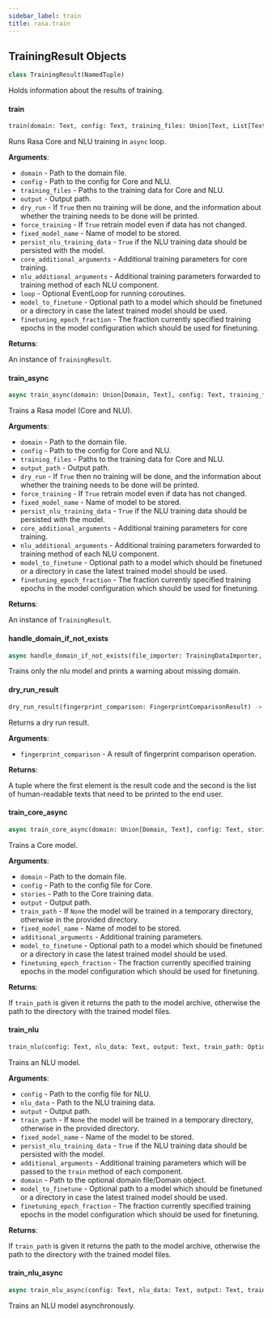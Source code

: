 ```yaml
---
sidebar_label: train
title: rasa.train
---
```


## TrainingResult Objects

```python
class TrainingResult(NamedTuple)
```

Holds information about the results of training.

#### train

```python
train(domain: Text, config: Text, training_files: Union[Text, List[Text]], output: Text = DEFAULT_MODELS_PATH, dry_run: bool = False, force_training: bool = False, fixed_model_name: Optional[Text] = None, persist_nlu_training_data: bool = False, core_additional_arguments: Optional[Dict] = None, nlu_additional_arguments: Optional[Dict] = None, loop: Optional[asyncio.AbstractEventLoop] = None, model_to_finetune: Optional[Text] = None, finetuning_epoch_fraction: float = 1.0) -> TrainingResult
```

Runs Rasa Core and NLU training in `async` loop.

**Arguments**:

- `domain` - Path to the domain file.
- `config` - Path to the config for Core and NLU.
- `training_files` - Paths to the training data for Core and NLU.
- `output` - Output path.
- `dry_run` - If `True` then no training will be done, and the information about
  whether the training needs to be done will be printed.
- `force_training` - If `True` retrain model even if data has not changed.
- `fixed_model_name` - Name of model to be stored.
- `persist_nlu_training_data` - `True` if the NLU training data should be persisted
  with the model.
- `core_additional_arguments` - Additional training parameters for core training.
- `nlu_additional_arguments` - Additional training parameters forwarded to training
  method of each NLU component.
- `loop` - Optional EventLoop for running coroutines.
- `model_to_finetune` - Optional path to a model which should be finetuned or
  a directory in case the latest trained model should be used.
- `finetuning_epoch_fraction` - The fraction currently specified training epochs
  in the model configuration which should be used for finetuning.
  

**Returns**:

  An instance of `TrainingResult`.

#### train\_async

```python
async train_async(domain: Union[Domain, Text], config: Text, training_files: Optional[Union[Text, List[Text]]], output: Text = DEFAULT_MODELS_PATH, dry_run: bool = False, force_training: bool = False, fixed_model_name: Optional[Text] = None, persist_nlu_training_data: bool = False, core_additional_arguments: Optional[Dict] = None, nlu_additional_arguments: Optional[Dict] = None, model_to_finetune: Optional[Text] = None, finetuning_epoch_fraction: float = 1.0) -> TrainingResult
```

Trains a Rasa model (Core and NLU).

**Arguments**:

- `domain` - Path to the domain file.
- `config` - Path to the config for Core and NLU.
- `training_files` - Paths to the training data for Core and NLU.
- `output_path` - Output path.
- `dry_run` - If `True` then no training will be done, and the information about
  whether the training needs to be done will be printed.
- `force_training` - If `True` retrain model even if data has not changed.
- `fixed_model_name` - Name of model to be stored.
- `persist_nlu_training_data` - `True` if the NLU training data should be persisted
  with the model.
- `core_additional_arguments` - Additional training parameters for core training.
- `nlu_additional_arguments` - Additional training parameters forwarded to training
  method of each NLU component.
- `model_to_finetune` - Optional path to a model which should be finetuned or
  a directory in case the latest trained model should be used.
- `finetuning_epoch_fraction` - The fraction currently specified training epochs
  in the model configuration which should be used for finetuning.
  

**Returns**:

  An instance of `TrainingResult`.

#### handle\_domain\_if\_not\_exists

```python
async handle_domain_if_not_exists(file_importer: TrainingDataImporter, output_path, fixed_model_name)
```

Trains only the nlu model and prints a warning about missing domain.

#### dry\_run\_result

```python
dry_run_result(fingerprint_comparison: FingerprintComparisonResult) -> Tuple[int, List[Text]]
```

Returns a dry run result.

**Arguments**:

- `fingerprint_comparison` - A result of fingerprint comparison operation.
  

**Returns**:

  A tuple where the first element is the result code and the second
  is the list of human-readable texts that need to be printed to the end user.

#### train\_core\_async

```python
async train_core_async(domain: Union[Domain, Text], config: Text, stories: Text, output: Text, train_path: Optional[Text] = None, fixed_model_name: Optional[Text] = None, additional_arguments: Optional[Dict] = None, model_to_finetune: Optional[Text] = None, finetuning_epoch_fraction: float = 1.0) -> Optional[Text]
```

Trains a Core model.

**Arguments**:

- `domain` - Path to the domain file.
- `config` - Path to the config file for Core.
- `stories` - Path to the Core training data.
- `output` - Output path.
- `train_path` - If `None` the model will be trained in a temporary
  directory, otherwise in the provided directory.
- `fixed_model_name` - Name of model to be stored.
- `additional_arguments` - Additional training parameters.
- `model_to_finetune` - Optional path to a model which should be finetuned or
  a directory in case the latest trained model should be used.
- `finetuning_epoch_fraction` - The fraction currently specified training epochs
  in the model configuration which should be used for finetuning.
  

**Returns**:

  If `train_path` is given it returns the path to the model archive,
  otherwise the path to the directory with the trained model files.

#### train\_nlu

```python
train_nlu(config: Text, nlu_data: Text, output: Text, train_path: Optional[Text] = None, fixed_model_name: Optional[Text] = None, persist_nlu_training_data: bool = False, additional_arguments: Optional[Dict] = None, domain: Optional[Union[Domain, Text]] = None, model_to_finetune: Optional[Text] = None, finetuning_epoch_fraction: float = 1.0) -> Optional[Text]
```

Trains an NLU model.

**Arguments**:

- `config` - Path to the config file for NLU.
- `nlu_data` - Path to the NLU training data.
- `output` - Output path.
- `train_path` - If `None` the model will be trained in a temporary
  directory, otherwise in the provided directory.
- `fixed_model_name` - Name of the model to be stored.
- `persist_nlu_training_data` - `True` if the NLU training data should be persisted
  with the model.
- `additional_arguments` - Additional training parameters which will be passed to
  the `train` method of each component.
- `domain` - Path to the optional domain file/Domain object.
- `model_to_finetune` - Optional path to a model which should be finetuned or
  a directory in case the latest trained model should be used.
- `finetuning_epoch_fraction` - The fraction currently specified training epochs
  in the model configuration which should be used for finetuning.
  

**Returns**:

  If `train_path` is given it returns the path to the model archive,
  otherwise the path to the directory with the trained model files.

#### train\_nlu\_async

```python
async train_nlu_async(config: Text, nlu_data: Text, output: Text, train_path: Optional[Text] = None, fixed_model_name: Optional[Text] = None, persist_nlu_training_data: bool = False, additional_arguments: Optional[Dict] = None, domain: Optional[Union[Domain, Text]] = None, model_to_finetune: Optional[Text] = None, finetuning_epoch_fraction: float = 1.0) -> Optional[Text]
```

Trains an NLU model asynchronously.

